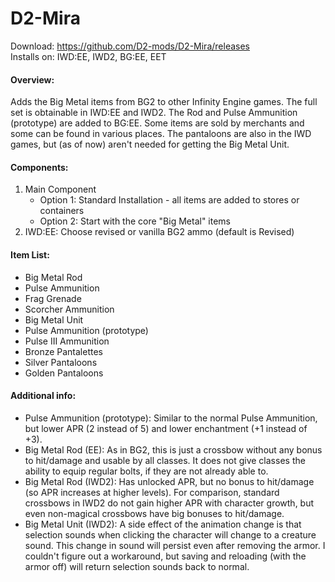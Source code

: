 # D2-Mira
Download: https://github.com/D2-mods/D2-Mira/releases  
Installs on: IWD:EE, IWD2, BG:EE, EET


#### Overview:

Adds the Big Metal items from BG2 to other Infinity Engine games. The full set is obtainable in IWD:EE and IWD2. The Rod and Pulse Ammunition (prototype) are added to BG:EE. Some items are sold by merchants and some can be found in various places. The pantaloons are also in the IWD games, but (as of now) aren't needed for getting the Big Metal Unit.


#### Components:

1. Main Component
	- Option 1: Standard Installation - all items are added to stores or containers
	- Option 2: Start with the core "Big Metal" items
2. IWD:EE: Choose revised or vanilla BG2 ammo (default is Revised)


#### Item List:

- Big Metal Rod
- Pulse Ammunition
- Frag Grenade
- Scorcher Ammunition
- Big Metal Unit
- Pulse Ammunition (prototype)
- Pulse III Ammunition
- Bronze Pantalettes
- Silver Pantaloons
- Golden Pantaloons


#### Additional info:
- Pulse Ammunition (prototype): Similar to the normal Pulse Ammunition, but lower APR (2 instead of 5) and lower enchantment (+1 instead of +3).
- Big Metal Rod (EE): As in BG2, this is just a crossbow without any bonus to hit/damage and usable by all classes. It does not give classes the ability to equip regular bolts, if they are not already able to.
- Big Metal Rod (IWD2): Has unlocked APR, but no bonus to hit/damage (so APR increases at higher levels). For comparison, standard crossbows in IWD2 do not gain higher APR with character growth, but even non-magical crossbows have big bonuses to hit/damage.
- Big Metal Unit (IWD2): A side effect of the animation change is that selection sounds when clicking the character will change to a creature sound. This change in sound will persist even after removing the armor. I couldn't figure out a workaround, but saving and reloading (with the armor off) will return selection sounds back to normal.
